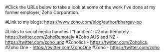 #Click the URLs below to take a look at some of the work I've done at my former employer, Zoho Corporation.

#Link to my blogs: https://www.zoho.com/blog/author/bhargav-pp

#Links to social media handles I "handled":
#Zoho Remotely - https://twitter.com/ZohoRemotely
#Zoho AUS and NZ - https://twitter.com/zoho_anz
#Zoholics - https://twitter.com/Zoholics, 
#Zoho One - https://twitter.com/ZohoOne
#Zoho - https://twitter.com/zoho
